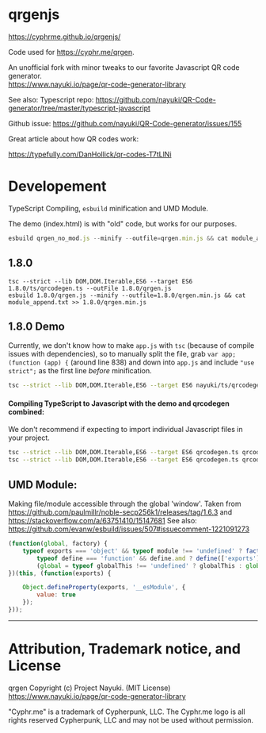 # qrgenjs

https://cyphrme.github.io/qrgenjs/

Code used for https://cyphr.me/qrgen.

An unofficial fork with minor tweaks to our favorite Javascript QR code generator.  
https://www.nayuki.io/page/qr-code-generator-library

See also:
Typescript repo:
https://github.com/nayuki/QR-Code-generator/tree/master/typescript-javascript


Github issue:
https://github.com/nayuki/QR-Code-generator/issues/155



Great article about how QR codes work:

https://typefully.com/DanHollick/qr-codes-T7tLlNi





# Developement

TypeScript Compiling, `esbuild` minification and UMD Module.


The demo (index.html) is with "old" code, but works for our purposes.  

```javascript
esbuild qrgen_no_mod.js --minify --outfile=qrgen.min.js && cat module_append.txt >> qrgen.min.js

```


## 1.8.0 
```
tsc --strict --lib DOM,DOM.Iterable,ES6 --target ES6 1.8.0/ts/qrcodegen.ts --outFile 1.8.0/qrgen.js
esbuild 1.8.0/qrgen.js --minify --outfile=1.8.0/qrgen.min.js && cat module_append.txt >> 1.8.0/qrgen.min.js

```



## 1.8.0 Demo
Currently, we don't know how to make `app.js` with `tsc` (because of compile issues with dependencies), so to manually split the file, grab `var app; (function (app) {` (around line 838) and down into `app.js` and include  `"use strict";` as the first line *before* minification.  

```sh
tsc --strict --lib DOM,DOM.Iterable,ES6 --target ES6 nayuki/ts/qrcodegen.ts nayuki/ts/qrcodegen-input-demo.ts nayuki/ts/qrcodegen.ts --outFile 1.8.0_demo/qrgen.js
```



#### Compiling TypeScript to Javascript with the demo and qrcodegen combined:
We don't recommend if expecting to import individual Javascript files in your project.

```sh
tsc --strict --lib DOM,DOM.Iterable,ES6 --target ES6 qrcodegen.ts qrcodegen-input-demo.ts
tsc --strict --lib DOM,DOM.Iterable,ES6 --target ES6 qrcodegen.ts qrcodegen-output-demo.ts
```


## UMD Module:
Making file/module accessible through the global 'window'.
Taken from
https://github.com/paulmillr/noble-secp256k1/releases/tag/1.6.3
and
https://stackoverflow.com/a/63751410/15147681
See also:
https://github.com/evanw/esbuild/issues/507#issuecomment-1221091273

```javascript
(function(global, factory) {
	typeof exports === 'object' && typeof module !== 'undefined' ? factory(exports) :
		typeof define === 'function' && define.amd ? define(['exports'], factory) :
		(global = typeof globalThis !== 'undefined' ? globalThis : global || self, factory(global.qrgen = qrcodegen));
})(this, (function(exports) {

	Object.defineProperty(exports, '__esModule', {
		value: true
	});
}));
```

----------------------------------------------------------------------
# Attribution, Trademark notice, and License
qrgen Copyright (c) Project Nayuki. (MIT License)
https://www.nayuki.io/page/qr-code-generator-library

"Cyphr.me" is a trademark of Cypherpunk, LLC. The Cyphr.me logo is all rights
reserved Cypherpunk, LLC and may not be used without permission.
